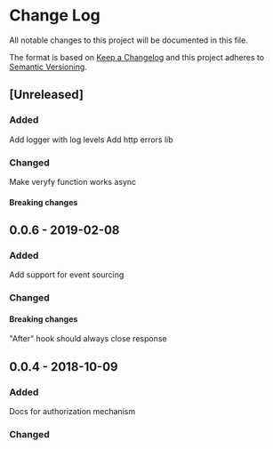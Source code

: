 # Change Log
All notable changes to this project will be documented in this file.

The format is based on [Keep a Changelog](http://keepachangelog.com/)
and this project adheres to [Semantic Versioning](http://semver.org/).

## [Unreleased]
### Added
Add logger with log levels
Add http errors lib
### Changed
Make veryfy function works async
#### Breaking changes
 
## 0.0.6 - 2019-02-08
### Added
Add support for event sourcing
### Changed
#### Breaking changes
 "After" hook should always close response

## 0.0.4 - 2018-10-09
### Added
Docs for authorization mechanism
### Changed